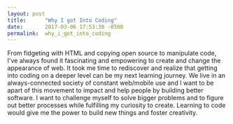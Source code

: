 ```yaml
---
layout: post
title:      "Why I got Into Coding"
date:       2017-03-06 17:53:38 -0500
permalink:  why_i_got_into_coding
---
```



From fidgeting with HTML and copying open source to manipulate code, I've always found it fascinating and empowering to create and change the appearance of web. It took me time to rediscover and realize that getting into coding on a deeper level can be my next learning journey. We live in an always-connected society of constant web/mobile use and I want to be apart of this movement to impact and help people by building better software. I want to challenge myself to solve bigger problems and to figure out better processes while fulfilling my curiosity to create. Learning to code would give me the power to build new things and foster creativity.

